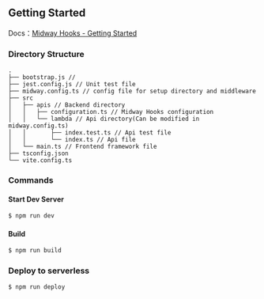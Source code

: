 ## Getting Started

Docs：[Midway Hooks - Getting Started](https://www.yuque.com/midwayjs/midway_v2/integration_introduction?translate=en)

### Directory Structure

```
.
├── bootstrap.js //
├── jest.config.js // Unit test file
├── midway.config.ts // config file for setup directory and middleware
├── src
│   ├── apis // Backend directory
│   │   ├── configuration.ts // Midway Hooks configuration
│   │   └── lambda // Api directory(Can be modified in midway.config.ts)
│   │       ├── index.test.ts // Api test file
│   │       └── index.ts // Api file
│   └── main.ts // Frontend framework file
├── tsconfig.json
└── vite.config.ts
```

### Commands

#### Start Dev Server

```bash
$ npm run dev
```

#### Build

```bash
$ npm run build
```

### Deploy to serverless

```bash
$ npm run deploy
```
